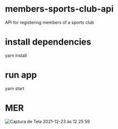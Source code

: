 
# members-sports-club-api
API for registering members of a sports club

# install dependencies
yarn install

# run app
yarn start

# MER
![Captura de Tela 2021-12-23 às 12 25 59](https://user-images.githubusercontent.com/13749088/147260968-1f268e60-70c7-47ca-8044-21ffb6c84d45.png)

